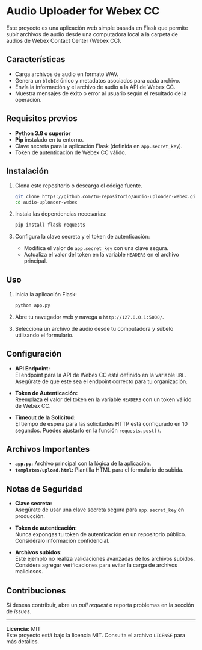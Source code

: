 
# Audio Uploader for Webex CC

Este proyecto es una aplicación web simple basada en Flask que permite subir archivos de audio desde una computadora local a la carpeta de audios de Webex Contact Center (Webex CC).

## Características

- Carga archivos de audio en formato WAV.
- Genera un `blobId` único y metadatos asociados para cada archivo.
- Envía la información y el archivo de audio a la API de Webex CC.
- Muestra mensajes de éxito o error al usuario según el resultado de la operación.

## Requisitos previos

- **Python 3.8 o superior**
- **Pip** instalado en tu entorno.
- Clave secreta para la aplicación Flask (definida en `app.secret_key`).
- Token de autenticación de Webex CC válido.

## Instalación

1. Clona este repositorio o descarga el código fuente.
   ```bash
   git clone https://github.com/tu-repositorio/audio-uploader-webex.git
   cd audio-uploader-webex
   ```

2. Instala las dependencias necesarias:
   ```bash
   pip install flask requests
   ```

3. Configura la clave secreta y el token de autenticación:
   - Modifica el valor de `app.secret_key` con una clave segura.
   - Actualiza el valor del token en la variable `HEADERS` en el archivo principal.

## Uso

1. Inicia la aplicación Flask:
   ```bash
   python app.py
   ```

2. Abre tu navegador web y navega a `http://127.0.0.1:5000/`.

3. Selecciona un archivo de audio desde tu computadora y súbelo utilizando el formulario.

## Configuración

- **API Endpoint:**  
  El endpoint para la API de Webex CC está definido en la variable `URL`. Asegúrate de que este sea el endpoint correcto para tu organización.

- **Token de Autenticación:**  
  Reemplaza el valor del token en la variable `HEADERS` con un token válido de Webex CC.

- **Timeout de la Solicitud:**  
  El tiempo de espera para las solicitudes HTTP está configurado en 10 segundos. Puedes ajustarlo en la función `requests.post()`.

## Archivos Importantes

- **`app.py`:** Archivo principal con la lógica de la aplicación.
- **`templates/upload.html`:** Plantilla HTML para el formulario de subida.

## Notas de Seguridad

- **Clave secreta:**  
  Asegúrate de usar una clave secreta segura para `app.secret_key` en producción.

- **Token de autenticación:**  
  Nunca expongas tu token de autenticación en un repositorio público. Considéralo información confidencial.

- **Archivos subidos:**  
  Este ejemplo no realiza validaciones avanzadas de los archivos subidos. Considera agregar verificaciones para evitar la carga de archivos maliciosos.

## Contribuciones

Si deseas contribuir, abre un *pull request* o reporta problemas en la sección de *issues*.

---

**Licencia:** MIT  
Este proyecto está bajo la licencia MIT. Consulta el archivo `LICENSE` para más detalles.
